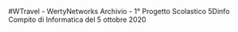 #WTravel - WertyNetworks 
Archivio - 1° Progetto Scolastico 5Dinfo <br>
Compito di Informatica del 5 ottobre 2020
